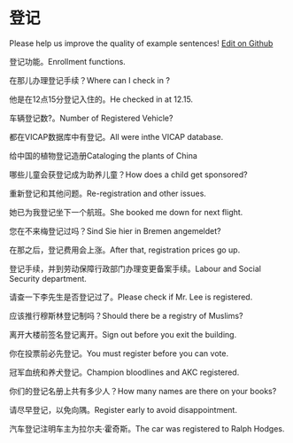 # 登记

Please help us improve the quality of example sentences! [Edit on Github](https://github.com/jiyushe/jiyu-example-sentence-source/blob/main/chinese/dengji.md)

<p><span class="chinese">登记功能。</span><span class="english">Enrollment functions.</span></p>

<p><span class="chinese">在那儿办理登记手续？</span><span class="english">Where can I check in ?</span></p>

<p><span class="chinese">他是在12点15分登记入住的。</span><span class="english">He checked in at 12.15.</span></p>

<p><span class="chinese">车辆登记数?。</span><span class="english">Number of Registered Vehicle?</span></p>

<p><span class="chinese">都在VICAP数据库中有登记。</span><span class="english">All were inthe VICAP database.</span></p>

<p><span class="chinese">给中国的植物登记造册</span><span class="english">Cataloging the plants of China</span></p>

<p><span class="chinese">哪些儿童会获登记成为助养儿童？</span><span class="english">How does a child get sponsored?</span></p>

<p><span class="chinese">重新登记和其他问题。</span><span class="english">Re-registration and other issues.</span></p>

<p><span class="chinese">她已为我登记坐下一个航班。</span><span class="english">She booked me down for next flight.</span></p>

<p><span class="chinese">您在不来梅登记过吗？</span><span class="english">Sind Sie hier in Bremen angemeldet?</span></p>

<p><span class="chinese">在那之后，登记费用会上涨。</span><span class="english">After that, registration prices go up.</span></p>

<p><span class="chinese">登记手续，并到劳动保障行政部门办理变更备案手续。</span><span class="english">Labour and Social Security department.</span></p>

<p><span class="chinese">请查一下李先生是否登记过了。</span><span class="english">Please check if Mr. Lee is registered.</span></p>

<p><span class="chinese">应该推行穆斯林登记制吗？</span><span class="english">Should there be a registry of Muslims?</span></p>

<p><span class="chinese">离开大楼前签名登记离开。</span><span class="english">Sign out before you exit the building.</span></p>

<p><span class="chinese">你在投票前必先登记。</span><span class="english">You must register before you can vote.</span></p>

<p><span class="chinese">冠军血统和养犬登记。</span><span class="english">Champion bloodlines and AKC registered.</span></p>

<p><span class="chinese">你们的登记名册上共有多少人？</span><span class="english">How many names are there on your books?</span></p>

<p><span class="chinese">请尽早登记，以免向隅。</span><span class="english">Register early to avoid disappointment.</span></p>

<p><span class="chinese">汽车登记注明车主为拉尔夫·霍奇斯。</span><span class="english">The car was registered to Ralph Hodges.</span></p>

